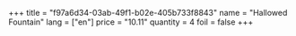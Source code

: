 +++
title = "f97a6d34-03ab-49f1-b02e-405b733f8843"
name = "Hallowed Fountain"
lang = ["en"]
price = "10.11"
quantity = 4
foil = false
+++
